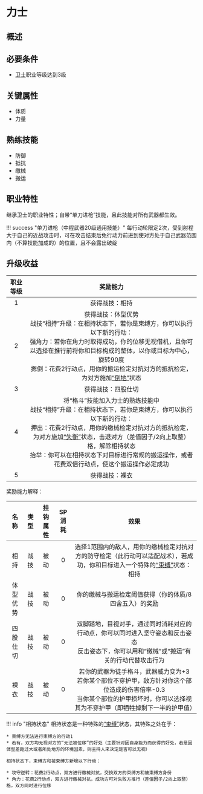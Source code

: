 # 力士

## 概述



## 必要条件

* <a href="../../../basicJob/Warrior" target="_blank">卫士</a>职业等级达到3级

## 关键属性

* 体质
* 力量

## 熟练技能

* 防御
* 抵抗
* 缴械
* 搬运
  
## 职业特性

继承卫士的职业特性；自带“单刀进枪”技能，且此技能对所有武器都生效。

!!! success "单刀进枪（中程武器20级通用技能）"
    每行动轮限定2次，受到射程大于自己的近战攻击时，可在攻击结束后免行动力前进到使对方处于自己武器范围内（不算技能加成的）的位置，且不会露出破绽

## 升级收益

职业等级|奖励能力
:--:|:--:
1|获得战技：相持
2|获得战技：体型优势<br>战技“相持”升级：在相持状态下，若你是束缚方，你可以执行以下新的行动：<br>强角力：若你在角力时取得成功，你的位移无视借机，且你可以选择在推行前将你和目标构成的整体，以你或目标为中心，旋转90度<br>摁倒：花费2行动点，用你的搬运检定对抗对方的抵抗检定，为对方施加<a href="../../../../status/normal/#倒地" target="_blank">“倒地”</a>状态
3|获得战技：四股仕切
4|将“格斗”技能加入力士的熟练技能中<br>战技“相持”升级：在相持状态下，若你是束缚方，你可以执行以下新的行动：<br>押出：花费2行动点，用你的缴械检定对抗对方的抵抗检定，为对方施加<a href="../../../../status/normal/#失衡" target="_blank">“失衡”</a>状态，击退对方（差值因子/2向上取整）格，解除相持状态<br>抬举：你可以在相持状态下对目标进行常规的搬运操作，或者花费双倍行动点，使这个搬运操作必定成功
5|获得战技：裸衣

奖励能力解释：

名称|类型|挂钩属性|SP消耗|效果
:--:|:--:|:--:|:--:|:--:
相持|战技|被动|0|选择1范围内的敌人，用你的缴械检定对抗对方的防守检定（此行动可以适配战术），若成功，你和目标进入一个特殊的<a href="../../../../status/normal/#束缚" target="_blank">“束缚”</a>状态：相持
体型优势|战技|被动|0|你的缴械与搬运检定阈值获得（你的体质/8四舍五入）的奖励
四股仕切|战技|被动|0|双脚踏地，目视对手，通过同时消耗对应的行动点，你可以同时进入坚守姿态和反击姿态<br>反击姿态下，你可以用和“缴械”或“搬运”有关的行动代替攻击行为
裸衣|战技|被动|0|若你的武器为徒手格斗，武器威力变为+3<br>若你某个部位不穿护甲，敌方针对你这个部位造成的伤害倍率-0.3<br>当你某个部位的护甲损坏时，你可以选择视其为不穿护甲（即牺牲掉剩下一半的护甲值）

!!! info "相持状态"
    相持状态是一种特殊的<a href="../../../../status/normal/#束缚" target="_blank">“束缚”</a>状态，其特殊之处在于：

    * 束缚方无法进行束缚方的行动1
    * 若有，双方均无视对方的“无法被位移”的好处（主要针对因自身能力而获得的好处，若是因体型差距过大或者所处地方的环境因素，则主持人来决定是否可以无视）

    相持状态下，束缚方和被束缚方新增以下行动：

    * 攻守逆转：花费2行动点，双方进行缴械对抗，交换双方的束缚方和被束缚方身份
    * 角力：花费2行动点，双方进行缴械对抗，成功方可对失败方推行（差值因子/2向上取整）格，双方同时进行位移